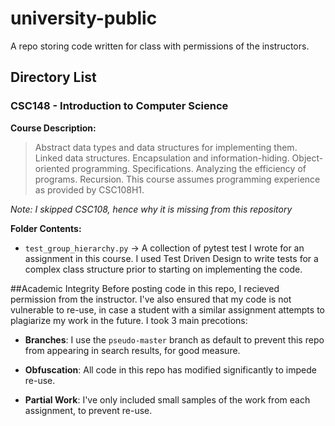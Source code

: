 # university-public
A repo storing code written for class with permissions of the instructors.

## Directory List

### CSC148 - Introduction to Computer Science
**Course Description:**

> Abstract data types and data structures for implementing them.
> Linked data structures. Encapsulation and information-hiding.
> Object-oriented programming. Specifications. 
>Analyzing the efficiency of programs. Recursion.
> This course assumes programming experience as provided by CSC108H1.

*Note: I skipped CSC108, hence why it is missing from this repository*

**Folder Contents:**
- `test_group_hierarchy.py` &rarr; A collection of pytest test I wrote for an
 assignment in this course. I used Test Driven Design to write tests for a 
 complex class structure prior to starting on implementing the code.

 
 
##Academic Integrity
Before posting code in this repo, I recieved permission from the instructor.
I've also ensured that my code is not vulnerable to re-use, in case a student
with a similar assignment attempts to plagiarize my work in the future. I took 3
main precotions:

 - **Branches**: I use the `pseudo-master` branch as default to prevent this repo
from appearing in search results, for good measure.

- **Obfuscation**: All code in this repo has modified significantly to impede
re-use.
- **Partial Work**: I've only included small samples of the work from each
assignment, to prevent re-use.
 
